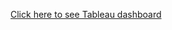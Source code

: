 [Click here to see Tableau dashboard](https://public.tableau.com/views/CovidVizPortfolio/Dashboard1?:language=en-US&publish=yes&:display_count=n&:origin=viz_share_link)

